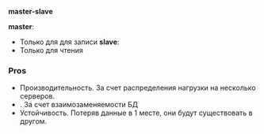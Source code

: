 **master-slave**

**master**:
* Только для для записи
**slave**:
* Только для чтения

### Pros
- Производительность. За счет распределения нагрузки на несколько серверов.
- . За счет взаимозаменяемости БД
- Устойчивость. Потеряв данные в 1 месте, они будут существовать в другом.